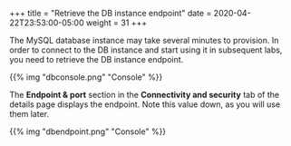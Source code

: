 +++
title = "Retrieve the DB instance endpoint"
date = 2020-04-22T23:53:00-05:00
weight = 31
+++

The MySQL database instance may take several minutes to provision. In order to connect to the DB instance and start using it in subsequent labs, you need to retrieve the DB instance endpoint.

{{% img "dbconsole.png" "Console" %}}

The **Endpoint & port** section in the **Connectivity and security** tab of the details page displays the endpoint. Note this value down, as you will use them later.

{{% img "dbendpoint.png" "Console" %}}

